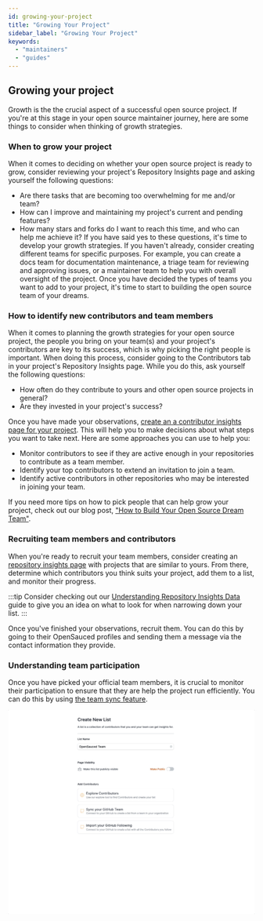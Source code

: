 ```yaml
---
id: growing-your-project
title: "Growing Your Project"
sidebar_label: "Growing Your Project"
keywords:
  - "maintainers"
  - "guides"
---
```


## Growing your project

Growth is the the crucial aspect of a successful open source project. If you're at this stage in your open source maintainer journey, here are some things to consider when thinking of growth strategies.

### When to grow your project

When it comes to deciding on whether your open source project is ready to grow, consider reviewing your project's Repository Insights page and asking yourself the following questions:

- Are there tasks that are becoming too overwhelming for me and/or team?
- How can I improve and maintaining my project's current and pending features?
- How many stars and forks do I want to reach this time, and who can help me achieve it?
If you have said yes to these questions, it's time to develop your growth strategies. If you haven't already, consider creating different teams for specific purposes. For example, you can create a docs team for documentation maintenance, a triage team for reviewing and approving issues, or a maintainer team to help you with overall oversight of the project.  Once you have decided the types of teams you want to add to your project, it's time to start to building the open source team of your dreams.

### How to identify new contributors and team members

When it comes to planning the growth strategies for your open source project, the people you bring on your team(s) and your project's contributors are key to its success, which is why picking the right people is important.  When doing this process, consider going to the Contributors tab in your project's Repository Insights page. While you do this, ask yourself the following questions:

- How often do they contribute to yours and other open source projects in general?
- Are they invested in your project's success?

Once you have made your observations, [create an a contributor insights page for your project](../docs/maintainers/maintainers-guide.md#creating-a-new-contributor-insight-page). This will help you to make decisions about what steps you want to take next. Here are some approaches you can use to help you:

- Monitor contributors to see if they are active enough in your repositories to contribute as a team member.
- Identify your top contributors to extend an invitation to join a team.
- Identify active contributors in other repositories who may be interested in joining your team.

If you need more tips on how to pick people that can help grow your project, check out our blog post, ["How to Build Your Open Source Dream Team"](https://dev.to/opensauced/how-to-build-your-open-source-dream-team-a-guide-3i90).

### Recruiting team members and contributors

When you're ready to recruit your team members, consider creating an [repository insights page](../docs/features/repo-insights.md) with projects that are similar to yours. From there, determine which contributors you think suits your project, add them to a list, and monitor their progress.  

:::tip
Consider checking out our [Understanding Repository Insights Data](../docs/features/understanding-repo-insights.md) guide to give you an idea on what to look for when narrowing down your list.
:::

Once you've finished your observations, recruit them. You can do this by going to their OpenSauced profiles and sending them a message via the contact information they provide.

### Understanding team participation

Once you have picked your official team members, it is crucial to monitor their participation to ensure that they are help the project run efficiently.  You can do this by using [the team sync feature](../docs/features/contributor-insights.md#how-to-create-a-contributor-insight-page).

![team sync gif](../../static/gif/team-sync.gif)
